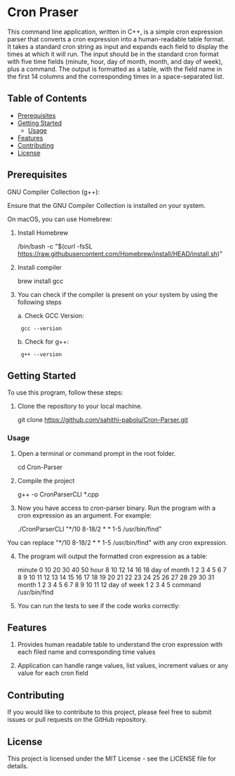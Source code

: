 
# Cron Praser

This command line application, written in C++, is a simple cron expression parser that converts a cron expression into a human-readable table format. It takes a standard cron string as input and expands each field to display the times at which it will run. The input should be in the standard cron format with five time fields (minute, hour, day of month, month, and day of week), plus a command. The output is formatted as a table, with the field name in the first 14 columns and the corresponding times in a space-separated list.

## Table of Contents
- [Prerequisites](#prerequisites)
- [Getting Started](#getting-started)
  - [Usage](#usage)
- [Features](#features)
- [Contributing](#contributing)
- [License](#license)

## Prerequisites

GNU Compiler Collection (g++):

Ensure that the GNU Compiler Collection is installed on your system. 

On macOS, you can use Homebrew:

1. Install Homebrew

    /bin/bash -c "$(curl -fsSL https://raw.githubusercontent.com/Homebrew/install/HEAD/install.sh)"

2. Install compiler

    brew install gcc

3. You can check if the compiler is present on your system by using the following steps

    a. Check GCC Version:

        gcc --version

    b. Check for g++:

        g++ --version

## Getting Started

To use this program, follow these steps:

1. Clone the repository to your local machine.

    git clone https://github.com/sahithi-pabolu/Cron-Parser.git

### Usage

1. Open a terminal or command prompt in the root folder.

    cd Cron-Parser

2. Compile the project

    g++ -o CronParserCLI *.cpp

3. Now you have access to cron-parser binary. Run the program with a cron expression as an argument. For example:

    ./CronParserCLI "*/10 8-18/2 * * 1-5 /usr/bin/find"

You can replace "*/10 8-18/2 * * 1-5 /usr/bin/find" with any cron expression.

4. The program will output the formatted cron expression as a table:

    minute        0 10 20 30 40 50 
    hour          8 10 12 14 16 18 
    day of month  1 2 3 4 5 6 7 8 9 10 11 12 13 14 15 16 17 18 19 20 21 22 23 24 25 26 27 28 29 30 31 
    month         1 2 3 4 5 6 7 8 9 10 11 12 
    day of week   1 2 3 4 5 
    command       /usr/bin/find

5. You can run the tests to see if the code works correctly:

## Features

1. Provides human readable table to understand the cron expression with each filed name and corresponding time values

2. Application can handle range values, list values, increment values or any value for each cron field

## Contributing
If you would like to contribute to this project, please feel free to submit issues or pull requests on the GitHub repository.

## License
This project is licensed under the MIT License - see the LICENSE file for details.
